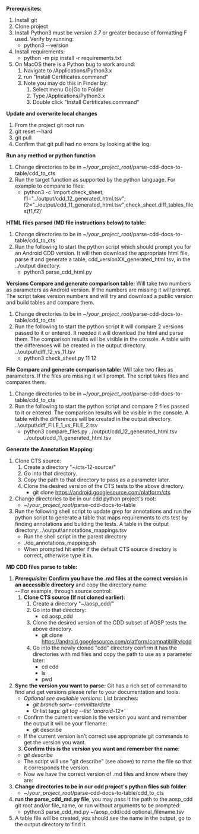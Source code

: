 
**Prerequisites:**
1. Install git
2. Clone project 
3. Install Python3 must be *version 3.7* or greater because of formatting F used. Verify by running:
   - python3 --version    
4. Install requirements: 
   - python -m pip install -r requirements.txt
5. On MacOS there is a Python bug to work around:
   1. Navigate to /Applications/Python3.x
   2. run "Install Certificates.command"
   3. Note you may do this in Finder by:
      1. Select menu Go|Go to Folder
      2. Type /Applications/Python3.x
      3. Double click "Install Certificates.command"

**Update and overwrite local changes**
1. From the project git root run 
2. git reset --hard
3. git pull
4. Confirm that git pull had no errors by looking at the log.

**Run any method or python function**
1. Change directories to be in  ~/_your_project_root_/parse-cdd-docs-to-table/cdd_to_cts 
2. Run the target function as supported by the python language. For example to compare to files:
   - python3 -c 'import check_sheet; f1="../output/cdd_12_generated_html.tsv";  f2="../output/cdd_11_generated_html.tsv";check_sheet.diff_tables_files(f1,f2)'
   
**HTML files parsed (MD file instructions below) to table:**
1. Change directories to be in  ~/_your_project_root_/parse-cdd-docs-to-table/cdd_to_cts 
2. Run the following to start the python script which should prompt you for an Android CDD version. It will then download 
 the appropriate html file, parse it and generate a table, cdd_versionXX_generated_html.tsv, in the ../output directory.
   - python3 parse_cdd_html.py

**Versions Compare and generate comparison table:** 
Will take two numbers as parameters as Android version. If the numbers are missing it will prompt. The script takes version numbers and will try and download a public version and build tables and compare them.
1. Change directories to be in ~/_your_project_root_/parse-cdd-docs-to-table/cdd_to_cts
2. Run the following to start the python script it will compare 2 versions passed to it or entered. It needed it will download the html and parse them.
The comparison results will be visible in the console. A table with the differences will be created in the output directory. ..\output\diff_12_vs_11.tsv
   - python3 check_sheet.py 11 12

**File Compare and generate comparison table:** 
Will take two files as parameters. If the files are missing it will prompt. The script takes files and compares them.
1. Change directories to be in ~/_your_project_root_/parse-cdd-docs-to-table/cdd_to_cts
2. Run the following to start the python script and compare 2 files passed to it or entered.
The comparison results will be visible in the console. A table with the differences will be created in the output directory. ..\output\diff_FILE_1_vs_FILE_2.tsv
   - python3 compare_files.py ../output/cdd_12_generated_html.tsv ../output/cdd_11_generated_html.tsv

**Generate the Annotation Mapping:**
1. Clone CTS source: 
   1. Create a directory "~/cts-12-source/" 
   2. Go into that directory.
   3. Copy the path to that directory to pass as a parameter later.
   4. Clone the desired version of the CTS tests to the above directory. 
      - git clone https://android.googlesource.com/platform/cts
2. Change directories to be in our cdd python project's root:
   - ~/_your_project_root_/parse-cdd-docs-to-table 
3. Run the following shell script to update grep for annotations and run the python script to generate a table that maps requirements to cts test by finding annotations and building the tests. A table in the output directory: ..\output\annotations_mappings.tsv 
   - Run the shell script in the parent directory
   - ./do_annotations_mapping.sh
   - When prompted hit enter if the default CTS source directory is correct, otherwise type it in. 

**MD CDD files parse to table:**

1. **_Prerequisite:_ Confirm you have the .md files at the correct version in an accessible directory** and copy the directory name:  
   -- For example, through source control:
   1. **Clone CTS source (If not cloned earlier)**:
      1. Create a directory "~/aosp_cdd/" 
      2. Go into that directory:
         - cd aosp_cdd
      3. Clone the desired version of the CDD subset of AOSP tests the above directory. 
         - git clone https://android.googlesource.com/platform/compatibility/cdd
      4. Go into the newly cloned "cdd" directory confirm it has the directories with md files and copy the path to use as a parameter later:
         - cd cdd 
         - ls
         - pwd
2. **Sync the version you want to parse:** Git has a rich set of command to find and get versions please refer to your documentation and tools. 
   - _Optional see available versions:_ List branches: 
     - _git branch sort=-committerdate_ 
     - Or list tags: _git tag --list 'android-12*'_
   - Confirm the current version is the version you want and remember the output it will be your filename:
     - git describe
   - If the current version isn't correct use appropriate git commands to get the version you want.
   3. **Confirm this is the version you want and remember the name**:
   - _git describe_
   - The script will use "git describe" (see above) to name the file so that it corresponds the version. 
   - Now we have the correct version of .md files and know where they are:
3. **Change directories to be in our cdd project's python files sub folder**:
   - ~/_your_project_root_/parse-cdd-docs-to-table/cdd_to_cts
4. **run the parse_cdd_md.py file**, you may pass it the path to the aosp_cdd git root and/or file_name, or run without arguments to be prompted:
   - python3 parse_cdd_md.py ~/aosp_cdd/cdd  optional_filename.tsv
5. A table file will be created, you should see the name in the output, go to the output directory to find it.